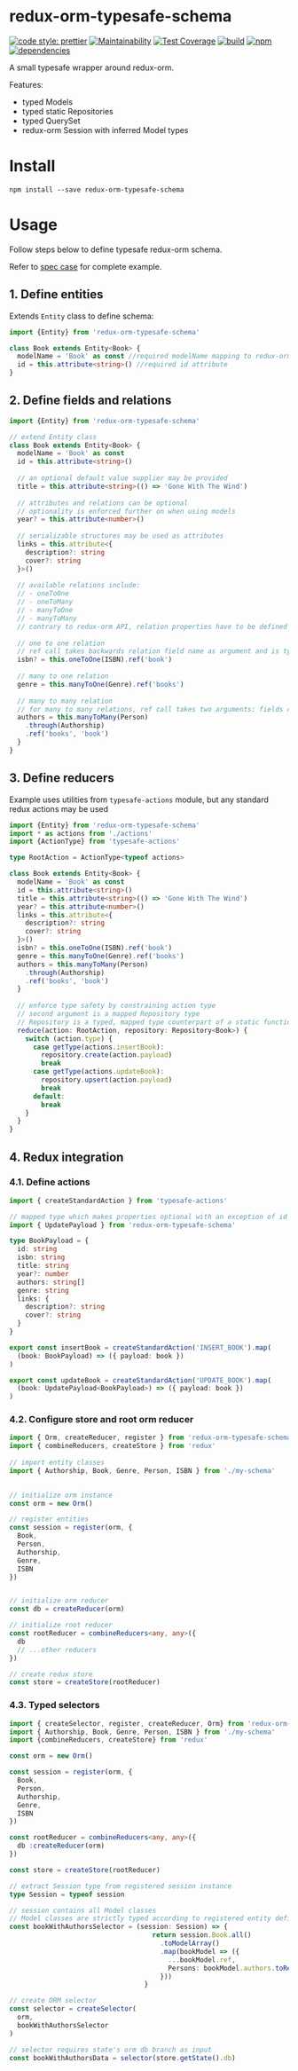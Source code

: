 redux-orm-typesafe-schema
=========================

[![code style: prettier](https://img.shields.io/badge/code_style-prettier-ff69b4.svg?style=flat-square)](https://github.com/prettier/prettier)
[![Maintainability](https://api.codeclimate.com/v1/badges/cec304c8bc8574674c0d/maintainability)](https://codeclimate.com/github/tomasz-zablocki/redux-orm-typesafe-schema/maintainability)
[![Test Coverage](https://api.codeclimate.com/v1/badges/cec304c8bc8574674c0d/test_coverage)](https://codeclimate.com/github/tomasz-zablocki/redux-orm-typesafe-schema/test_coverage)
[![build](https://img.shields.io/circleci/project/github/tomasz-zablocki/redux-orm-typesafe-schema.svg?style=flat-square)](https://circleci.com/gh/tomasz-zablocki/redux-orm-typesafe-schema)
[![npm](https://img.shields.io/npm/v/redux-orm-typesafe-schema.svg?color=green&style=popout-square)](https://www.npmjs.com/package/redux-orm-typesafe-schema)
[![dependencies](https://img.shields.io/david/tomasz-zablocki/redux-orm-typesafe-schema.svg?style=flat-square)](https://david-dm.org/tomasz-zablocki/redux-orm-typesafe-schema)

A small typesafe wrapper around redux-orm.

Features: 
* typed Models
* typed static Repositories
* typed QuerySet  
* redux-orm Session with inferred Model types

# Install

`npm install --save redux-orm-typesafe-schema`

# Usage

Follow steps below to define typesafe redux-orm schema. 

Refer to [spec case](src/lib.spec.ts) for complete example.

## 1. Define entities

Extends `Entity` class to define schema:

```typescript
import {Entity} from 'redux-orm-typesafe-schema'

class Book extends Entity<Book> {
  modelName = 'Book' as const //required modelName mapping to redux-orm static modelName
  id = this.attribute<string>() //required id attribute
}
```

## 2. Define fields and relations

```typescript
import {Entity} from 'redux-orm-typesafe-schema'

// extend Entity class
class Book extends Entity<Book> {
  modelName = 'Book' as const 
  id = this.attribute<string>() 
  
  // an optional default value supplier may be provided
  title = this.attribute<string>(() => 'Gone With The Wind') 
  
  // attributes and relations can be optional
  // optionality is enforced further on when using models
  year? = this.attribute<number>()  
  
  // serializable structures may be used as attributes 
  links = this.attribute<{ 
    description?: string
    cover?: string
  }>()
  
  // available relations include: 
  // - oneToOne 
  // - oneToMany
  // - manyToOne
  // - manyToMany
  // contrary to redux-orm API, relation properties have to be defined on both sides of relationship
   
  // one to one relation
  // ref call takes backwards relation field name as argument and is typechecked for integrity
  isbn? = this.oneToOne(ISBN).ref('book')
  
  // many to one relation 
  genre = this.manyToOne(Genre).ref('books') 
  
  // many to many relation 
  // for many to many relations, ref call takes two arguments: fields on both backwards and through Models 
  authors = this.manyToMany(Person)
    .through(Authorship)
    .ref('books', 'book')
  }
}
```

## 3. Define reducers 

Example uses utilities from `typesafe-actions` module, but any standard redux actions may be used

```typescript
import {Entity} from 'redux-orm-typesafe-schema'
import * as actions from './actions'
import {ActionType} from 'typesafe-actions'

type RootAction = ActionType<typeof actions>

class Book extends Entity<Book> {
  modelName = 'Book' as const 
  id = this.attribute<string>() 
  title = this.attribute<string>(() => 'Gone With The Wind') 
  year? = this.attribute<number>()  
  links = this.attribute<{ 
    description?: string
    cover?: string
  }>()
  isbn? = this.oneToOne(ISBN).ref('book')
  genre = this.manyToOne(Genre).ref('books') 
  authors = this.manyToMany(Person)
    .through(Authorship)
    .ref('books', 'book')
  }
  
  // enforce type safety by constraining action type
  // second argument is a mapped Repository type 
  // Repository is a typed, mapped type counterpart of a static functionality of redux-orm Model class 
  reduce(action: RootAction, repository: Repository<Book>) {
    switch (action.type) {
      case getType(actions.insertBook):
        repository.create(action.payload)
        break
      case getType(actions.updateBook):
        repository.upsert(action.payload)
        break
      default:
        break
    }   
  }
}
```

## 4. Redux integration 

### 4.1. Define actions 

```typescript
import { createStandardAction } from 'typesafe-actions'

// mapped type which makes properties optional with an exception of id property
import { UpdatePayload } from 'redux-orm-typesafe-schema'

type BookPayload = {
  id: string
  isbn: string
  title: string
  year?: number
  authors: string[]
  genre: string
  links: {
    description?: string
    cover?: string
  }
}

export const insertBook = createStandardAction('INSERT_BOOK').map(
  (book: BookPayload) => ({ payload: book })
)

export const updateBook = createStandardAction('UPDATE_BOOK').map(
  (book: UpdatePayload<BookPayload>) => ({ payload: book })
)
```

### 4.2. Configure store and root orm reducer 

```typescript
import { Orm, createReducer, register } from 'redux-orm-typesafe-schema'
import { combineReducers, createStore } from 'redux'
 
// import entity classes
import { Authorship, Book, Genre, Person, ISBN } from './my-schema'
 

// initialize orm instance
const orm = new Orm()

// register entities
const session = register(orm, {
  Book,
  Person,
  Authorship,
  Genre,
  ISBN
})


// initialize orm reducer 
const db = createReducer(orm)

// initialize root reducer
const rootReducer = combineReducers<any, any>({
  db 
  // ...other reducers
})

// create redux store
const store = createStore(rootReducer)
```

### 4.3. Typed selectors 

```typescript
import { createSelector, register, createReducer, Orm} from 'redux-orm-typesafe-schema'
import { Authorship, Book, Genre, Person, ISBN } from './my-schema'
import {combineReducers, createStore} from 'redux'

const orm = new Orm()

const session = register(orm, {
  Book,
  Person,
  Authorship,
  Genre,
  ISBN
})

const rootReducer = combineReducers<any, any>({
  db :createReducer(orm)
})

const store = createStore(rootReducer)

// extract Session type from registered session instance 
type Session = typeof session

// session contains all Model classes
// Model classes are strictly typed according to registered entity definitions 
const bookWithAuthorsSelector = (session: Session) => {
                                    return session.Book.all()
                                      .toModelArray()
                                      .map(bookModel => ({
                                        ...bookModel.ref,
                                        Persons: bookModel.authors.toRefArray()
                                      }))
                                  }

// create ORM selector                                 
const selector = createSelector(
  orm,
  bookWithAuthorsSelector
)

// selector requires state's orm db branch as input
const bookWithAuthorsData = selector(store.getState().db)
```